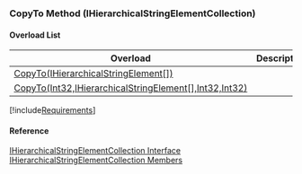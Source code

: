 ﻿### CopyTo Method (IHierarchicalStringElementCollection)

#### Overload List

| Overload | Description |
| --- | --- |
| [CopyTo(IHierarchicalStringElement\[\])](fcSDK~FChoice.Foundation.Clarify.DataObjects.IHierarchicalStringElementCollection~CopyTo(IHierarchicalStringElement[]).md) |   |
| [CopyTo(Int32,IHierarchicalStringElement\[\],Int32,Int32)](fcSDK~FChoice.Foundation.Clarify.DataObjects.IHierarchicalStringElementCollection~CopyTo(Int32,IHierarchicalStringElement[],Int32,Int32).md) |   |

[!include[Requirements](../partials/requirements.md)]



#### Reference

[IHierarchicalStringElementCollection Interface](fcSDK~FChoice.Foundation.Clarify.DataObjects.IHierarchicalStringElementCollection.md)  
[IHierarchicalStringElementCollection Members](fcSDK~FChoice.Foundation.Clarify.DataObjects.IHierarchicalStringElementCollection_members.md)
